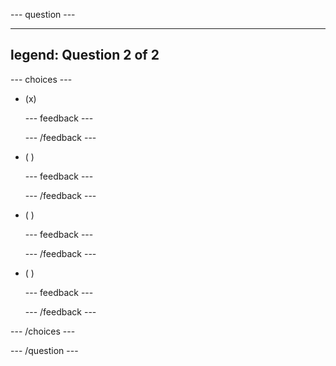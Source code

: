 
--- question ---

---
legend: Question 2 of 2
---



--- choices ---

- (x) 

  --- feedback ---

  --- /feedback ---

- ( ) 

  --- feedback ---

  --- /feedback ---

- ( ) 

  --- feedback ---

  --- /feedback ---

- ( ) 

  --- feedback ---

  --- /feedback ---

--- /choices ---

--- /question ---
